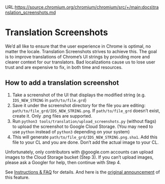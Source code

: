 URL:https://source.chromium.org/chromium/chromium/src/+/main:docs\translation_screenshots.md
# Translation Screenshots

We’d all like to ensure that the user experience in Chrome is optimal, no matter the locale. Translation Screenshots strives to achieve this. The goal is to improve translations of Chrome’s UI strings by providing more and clearer context for our translators. Bad localizations cause us to lose user trust and are expensive to fix, in both time and resources.

## How to add a translation screenshot

1. Take a screenshot of the UI that displays the modified string (e.g. `IDS_NEW_STRING` in `path/to/file.grd`)
2. Save it under the screenshot directory for the file you are editing: `path/to/file_grd/IDS_NEW_STRING.png`. If `path/to/file_grd` doesn’t exist, create it. Only .png files are supported.
3. Run `python3 tools/translation/upload_screenshots.py` (without flags) to upload the screenshot to Google Cloud Storage. (You may need to use `python` instead of `python3` depending on your system)
4. This will generate `path/to/file_grd/IDS_NEW_STRING.png.sha1`. Add this file to your CL and you are done. Don’t add the actual image to your CL.

Unfortunately, only contributors with @google.com accounts can upload images to the Cloud Storage bucket (Step 3). If you can’t upload images, please ask a Googler for help, then continue with Step 4.


See [Instructions & FAQ](https://docs.google.com/document/d/1nwYWDny20icMSpLUuV_LgrlbWKrYpbXOERUIZNH636o/) for details. And here is the [original announcement](https://groups.google.com/a/chromium.org/forum/#!msg/chromium-dev/6kcVb-eFUg8/qHuUnbJ7BgAJ) of this feature.
